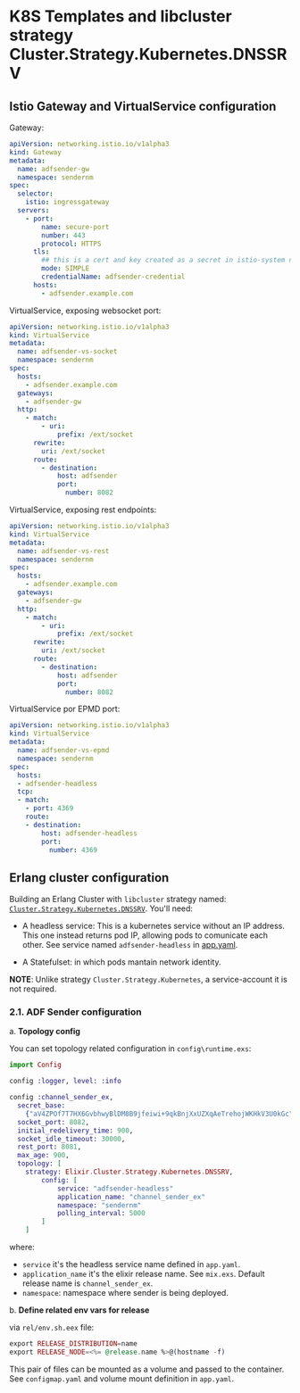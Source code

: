 # K8S Templates and libcluster strategy Cluster.Strategy.Kubernetes.DNSSRV

## Istio Gateway and VirtualService configuration

Gateway:

```yaml
apiVersion: networking.istio.io/v1alpha3
kind: Gateway
metadata:
  name: adfsender-gw
  namespace: sendernm
spec:
  selector:
    istio: ingressgateway 
  servers:
    - port:
        name: secure-port
        number: 443
        protocol: HTTPS
      tls:
        ## this is a cert and key created as a secret in istio-system namespace
        mode: SIMPLE
        credentialName: adfsender-credential
      hosts:
        - adfsender.example.com
```

VirtualService, exposing websocket port:

```yaml
apiVersion: networking.istio.io/v1alpha3
kind: VirtualService
metadata:
  name: adfsender-vs-socket
  namespace: sendernm
spec:
  hosts:
    - adfsender.example.com
  gateways:
    - adfsender-gw
  http:
    - match:
        - uri:
            prefix: /ext/socket
      rewrite:
        uri: /ext/socket
      route:
        - destination:
            host: adfsender
            port:
              number: 8082
```

VirtualService, exposing rest endpoints:


```yaml
apiVersion: networking.istio.io/v1alpha3
kind: VirtualService
metadata:
  name: adfsender-vs-rest
  namespace: sendernm
spec:
  hosts:
    - adfsender.example.com
  gateways:
    - adfsender-gw
  http:
    - match:
        - uri:
            prefix: /ext/socket
      rewrite:
        uri: /ext/socket
      route:
        - destination:
            host: adfsender
            port:
              number: 8082
```

VirtualService por EPMD port:

  ```yaml
  apiVersion: networking.istio.io/v1alpha3
  kind: VirtualService
  metadata:
    name: adfsender-vs-epmd
    namespace: sendernm
  spec:
    hosts:
    - adfsender-headless
    tcp:
    - match:
      - port: 4369
      route:
      - destination:
          host: adfsender-headless
          port:
            number: 4369   
  ```

## Erlang cluster configuration

Building an Erlang Cluster with `libcluster` strategy named:  [`Cluster.Strategy.Kubernetes.DNSSRV`](https://hexdocs.pm/libcluster/Cluster.Strategy.Kubernetes.DNSSRV.html). You'll need:

- A headless service: This is a kubernetes service without an IP address. This one instead returns pod IP, allowing pods to comunicate each other. See service named `adfsender-headless` in [app.yaml](./app.yaml).

- A Statefulset: in which pods mantain network identity.

**NOTE**: Unlike strategy `Cluster.Strategy.Kubernetes`, a service-account it is not required.

### 2.1. ADF Sender configuration

a. **Topology config**

You can set topology related configuration in `config\runtime.exs`:

```elixir
import Config

config :logger, level: :info

config :channel_sender_ex,
  secret_base:
    {"aV4ZPOf7T7HX6GvbhwyBlDM8B9jfeiwi+9qkBnjXxUZXqAeTrehojWKHkV3U0kGc", "socket auth"},
  socket_port: 8082,
  initial_redelivery_time: 900,
  socket_idle_timeout: 30000,
  rest_port: 8081,
  max_age: 900,
  topology: [
    strategy: Elixir.Cluster.Strategy.Kubernetes.DNSSRV,
        config: [
            service: "adfsender-headless"
            application_name: "channel_sender_ex"
            namespace: "sendernm"
            polling_interval: 5000
        ]
    ]
```
where:

- `service` it's the headless service name defined in `app.yaml`.
- `application_name` it's the elixir release name. See `mix.exs`. Default release name is `channel_sender_ex`.
- `namespace`: namespace where sender is being deployed.

b. **Define related env vars for release**

via `rel/env.sh.eex` file:

```elixir
export RELEASE_DISTRIBUTION=name
export RELEASE_NODE=<%= @release.name %>@(hostname -f)
```

This pair of files can be mounted as a volume and passed to the container. See `configmap.yaml` and volume mount definition in `app.yaml`.
